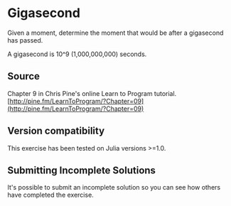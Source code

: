 # Gigasecond

Given a moment, determine the moment that would be after a gigasecond
has passed.

A gigasecond is 10^9 (1,000,000,000) seconds.
## Source

Chapter 9 in Chris Pine's online Learn to Program tutorial. [http://pine.fm/LearnToProgram/?Chapter=09](http://pine.fm/LearnToProgram/?Chapter=09)


## Version compatibility
This exercise has been tested on Julia versions >=1.0.

## Submitting Incomplete Solutions
It's possible to submit an incomplete solution so you can see how others have completed the exercise.

